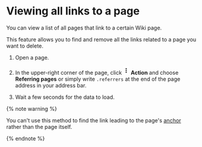 # Viewing all links to a page

You can view a list of all pages that link to a certain Wiki page.

This feature allows you to find and remove all the links related to a page you want to delete.

1. Open a page.

1. In the upper-right corner of the page, click ![](../_assets/wiki/ico-actions.png) **Action** and choose **Referring pages** or simply write `.referrers` at the end of the page address in your address bar.

1. Wait a few seconds for the data to load.

{% note warning %}

You can't use this method to find the link leading to the page's [anchor](static-markup/links#section-link) rather than the page itself. 

{% endnote %}


